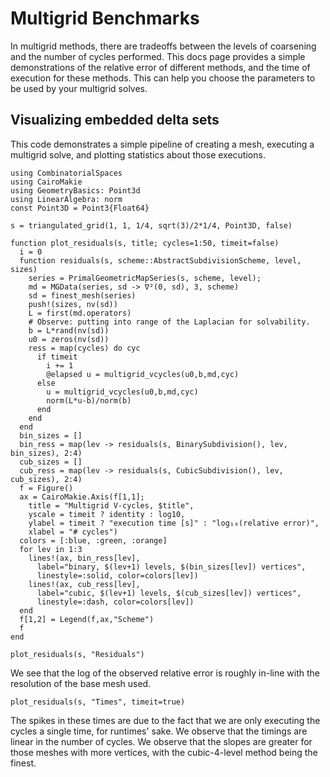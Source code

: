 # Multigrid Benchmarks

In multigrid methods, there are tradeoffs between the levels of coarsening and the number of cycles performed. This docs page provides a simple demonstrations of the relative error of different methods, and the time of execution for these methods. This can help you choose the parameters to be used by your multigrid solves.

## Visualizing embedded delta sets

This code demonstrates a simple pipeline of creating a mesh, executing a multigrid solve, and plotting statistics about those executions.

```@example MG
using CombinatorialSpaces
using CairoMakie
using GeometryBasics: Point3d
using LinearAlgebra: norm
const Point3D = Point3{Float64}

s = triangulated_grid(1, 1, 1/4, sqrt(3)/2*1/4, Point3D, false)

function plot_residuals(s, title; cycles=1:50, timeit=false)
  i = 0
  function residuals(s, scheme::AbstractSubdivisionScheme, level, sizes)
    series = PrimalGeometricMapSeries(s, scheme, level);
    md = MGData(series, sd -> ∇²(0, sd), 3, scheme)
    sd = finest_mesh(series)
    push!(sizes, nv(sd))
    L = first(md.operators)
    # Observe: putting into range of the Laplacian for solvability.
    b = L*rand(nv(sd))
    u0 = zeros(nv(sd))
    ress = map(cycles) do cyc
      if timeit
        i += 1
        @elapsed u = multigrid_vcycles(u0,b,md,cyc)
      else
        u = multigrid_vcycles(u0,b,md,cyc)
        norm(L*u-b)/norm(b)
      end
    end
  end
  bin_sizes = []
  bin_ress = map(lev -> residuals(s, BinarySubdivision(), lev, bin_sizes), 2:4)
  cub_sizes = []
  cub_ress = map(lev -> residuals(s, CubicSubdivision(), lev, cub_sizes), 2:4)
  f = Figure()
  ax = CairoMakie.Axis(f[1,1];
    title = "Multigrid V-cycles, $title",
    yscale = timeit ? identity : log10,
    ylabel = timeit ? "execution time [s]" : "log₁₀(relative error)",
    xlabel = "# cycles")
  colors = [:blue, :green, :orange]
  for lev in 1:3
    lines!(ax, bin_ress[lev],
      label="binary, $(lev+1) levels, $(bin_sizes[lev]) vertices",
      linestyle=:solid, color=colors[lev])
    lines!(ax, cub_ress[lev],
      label="cubic, $(lev+1) levels, $(cub_sizes[lev]) vertices",
      linestyle=:dash, color=colors[lev])
  end
  f[1,2] = Legend(f,ax,"Scheme")
  f
end
```

```@example MG
plot_residuals(s, "Residuals")
```

We see that the log of the observed relative error is roughly in-line with the resolution of the base mesh used.

```@example MG
plot_residuals(s, "Times", timeit=true)
```

The spikes in these times are due to the fact that we are only executing the cycles a single time, for runtimes' sake. We observe that the timings are linear in the number of cycles. We observe that the slopes are greater for those meshes with more vertices, with the cubic-4-level method being the finest.

